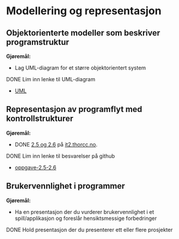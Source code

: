 # Modellering og representasjon

## Objektorienterte modeller som beskriver programstruktur

**Gjøremål:**

- Lag UML-diagram for et større objektorientert system

DONE Lim inn lenke til UML-diagram  
- [UML](../Høst/spillprosjekt%20høst/UML-og-skisse.png)

## Representasjon av programflyt med kontrollstrukturer

**Gjøremål:**

- DONE [2.5  og 2.6](https://it2.thorcc.no/databehandling-og-algoritmer/flytdiagram#oppgaver) på [it2.thorcc.no](https://it2.thorcc.no).

DONE Lim inn lenke til besvarelser på github
- [oppgave-2.5-2.6](../databehandling-og-algoritmer/Oppgaver/oppgaver-algoritmer-pseudo-flyt/Flytdiagramoppgave7.png)

## Brukervennlighet i programmer

**Gjøremål:**

- Ha en presentasjon der du vurderer brukervennlighet i et spill/applikasjon og foreslår hensiktsmessige forbedringer

DONE Hold presentasjon der du presenterer ett eller flere prosjekter
